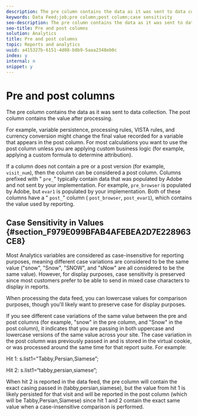 ```yaml
---
description: The pre column contains the data as it was sent to data collection. The post column contains the value after processing.
keywords: Data Feed;job;pre column;post column;case sensitivity
seo-description: The pre column contains the data as it was sent to data collection. The post column contains the value after processing.
seo-title: Pre and post columns
solution: Analytics
title: Pre and post columns
topic: Reports and analytics
uuid: a415327b-6151-4d08-b8b9-5aaa2348eb0c
index: y
internal: n
snippet: y
---
```


# Pre and post columns

The pre column contains the data as it was sent to data collection. The post column contains the value after processing.

For example, variable persistence, processing rules, VISTA rules, and currency conversion might change the final value recorded for a variable that appears in the post column. For most calculations you want to use the post column unless you are applying custom business logic (for example, applying a custom formula to determine attribution).

If a column does not contain a pre or a post version (for example, `visit_num`), then the column can be considered a post column. Columns prefixed with " `pre_`" typically contain data that was populated by Adobe and not sent by your implementation. For example, `pre_browser` is populated by Adobe, but `evar1` is populated by your implementation. Both of these columns have a " `post_`" column ( `post_browser`, `post_evar1`), which contains the value used by reporting.

## Case Sensitivity in Values {#section_F979E099BFAB4AFEBEA2D7E228963CE8}

Most Analytics variables are considered as case-insensitive for reporting purposes, meaning different case variations are considered to be the same value ("snow", "Snow", "SNOW", and "sNow" are all considered to be the same value). However, for display purposes, case sensitivity is preserved since most customers prefer to be able to send in mixed case characters to display in reports.

When processing the data feed, you can lowercase values for comparison purposes, though you'll likely want to preserve case for display purposes.

If you see different case variations of the same value between the pre and post columns (for example, "snow" in the pre column, and "Snow" in the post column), it indicates that you are passing in both uppercase and lowercase versions of the same value across your site. The case variation in the post column was previously passed in and is stored in the virtual cookie, or was processed around the same time for that report suite. For example:

Hit 1: s.list1="Tabby,Persian,Siamese”;

Hit 2: s.list1=“tabby,persian,siamese”;

When hit 2 is reported in the data feed, the pre column will contain the exact casing passed in (tabby,persian,siamese), but the value from hit 1 is likely persisted for that visit and will be reported in the post column (which will be Tabby,Persian,Siamese) since hit 1 and 2 contain the exact same value when a case-insensitive comparison is performed. 
